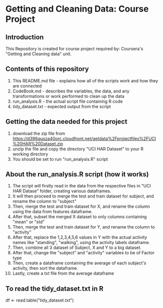 Getting and Cleaning Data: Course Project
=========================================

Introduction
------------
This Repository is created for course project required by:
Coursera's "Getting and Cleaning data" unit.


Contents of this repository
--------------------------
1. This README.md file - explains how all of the scripts work and how they are connected
2. CodeBook.md - describes the variables, the data, and any transformations or work performed to clean up the data
3. run_analysis.R - the actual script file containing R code
4. tidy_dataset.txt - expected output from the script


Getting the data needed for this project
---------------------------------------
1. download the zip file from https://d396qusza40orc.cloudfront.net/getdata%2Fprojectfiles%2FUCI%20HAR%20Dataset.zip
2. unzip the file and copy the directory "UCI HAR Dataset" to your R working directory
3. You should be set to run "run_analysis.R" script


About the run_analysis.R script (how it works)
--------------------------------------------
1. The script will firstly read in the data from the respective files in "UCI HAR Datase" folder, creating various dataframes.
2. It will then proceed to merge the test and train dataset for subject, and rename the column to "subject"
3. Then, merge the test and train dataset for X, and rename the column using the data from features dataframe.
4. After that, subset the merged X dataset to only columns containing "mean" or "std"
5. Then, merge the test and train dataset for Y, and rename the column to "activity"
6. After that, replace the 1,2,3,4,5,6 values in Y with the actual activity names like "standing", "walking", using the activity labels dataframe.
7. Then, combine all 3 dataset of Subject, X and Y to a big dataset.
8. After that, change the "subject" and "activity" variables to be of Factor type
9. Then, create a dataframe containing the average of each subject's activity, then sort the dataframe.
10. Lastly, create a txt file from the average dataframe

To read the tidy_dataset.txt in R
---------------------------------
df <- read.table("tidy_dataset.txt")